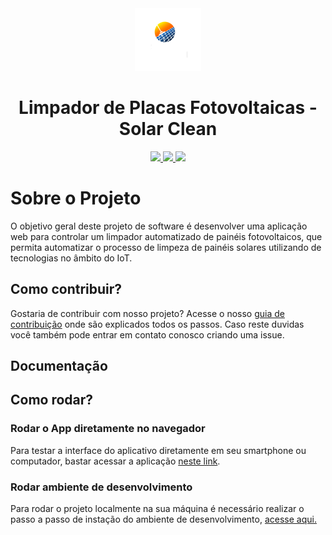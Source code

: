 <div align="center">
  <img src="https://github.com/PI2-Grupo4/Front-end/blob/main/src/assets/images/logo.png" alt="logo">
</div>

<h1 align="center">Limpador de Placas Fotovoltaicas - Solar Clean </h1>
<p align="center">
<a href="https://opensource.org/licenses/gpl-3.0.html">
  <img src="https://img.shields.io/badge/License-MIT-blue.svg">
</a>
<a href="https://open.vscode.dev/PI2-Grupo4/Front-end">
  <img src="https://img.shields.io/badge/Visual%20Studio%20Code-0078d7.svg?style=for-the-badge&logo=visual-studio-code&logoColor=white">
</a>
<a href="https://nodejs.org/en/blog/release/v14.18.1/">
  <img src="https://img.shields.io/badge/node-14.18.1-brightgreen.svg">
</a>
</p>

# Sobre o Projeto

O objetivo geral deste projeto de software é desenvolver uma aplicação web para controlar um limpador automatizado de painéis fotovoltaicos, que permita automatizar o processo de limpeza de painéis solares utilizando de tecnologias no âmbito do IoT.

## Como contribuir?

Gostaria de contribuir com nosso projeto? Acesse o nosso [guia de contribuição]() onde são explicados todos os passos.
Caso reste duvidas você também pode entrar em contato conosco criando uma issue.

## Documentação

## Como rodar?

### Rodar o App diretamente no navegador

Para testar a interface do aplicativo diretamente em seu smartphone ou computador, bastar acessar a aplicação [neste link](https://solar-clean.herokuapp.com/).

### Rodar ambiente de desenvolvimento

Para rodar o projeto localmente na sua máquina é necessário realizar o passo a passo de instação do ambiente de desenvolvimento, [acesse aqui.](guia-instalacao.md)
